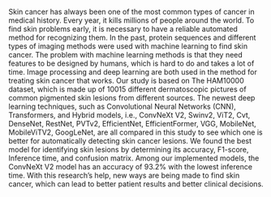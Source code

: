 Skin cancer has always been one of the most common types of cancer in medical history. Every year, it kills millions of people
around the world. To find skin problems early, it is necessary to have a reliable automated method for recognizing them. In
the past, protein sequences and different types of imaging methods were used with machine learning to find skin cancer. The
problem with machine learning methods is that they need features to be designed by humans, which is hard to do and takes a
lot of time. Image processing and deep learning are both used in the method for treating skin cancer that works. Our study is
based on The HAM10000 dataset, which is made up of 10015 different dermatoscopic pictures of common pigmented skin lesions
from different sources. The newest deep learning techniques, such as Convolutional Neural Networks (CNN), Transformers,
and Hybrid models, i.e., ConvNeXt V2, Swinv2, ViT2, Cvt, DenseNet, RestNet, PVTv2, EfficientNet, EfficientFormer, VGG,
MobileNet, MobileViTV2, GoogLeNet, are all compared in this study to see which one is better for automatically detecting
skin cancer lesions. We found the best model for identifying skin lesions by determining its accuracy, F1-score, Inference time,
and confusion matrix. Among our implemented models, the ConvNeXt V2 model has an accuracy of 93.2% with the lowest
inference time. With this research’s help, new ways are being made to find skin cancer, which can lead to better patient results
and better clinical decisions.

